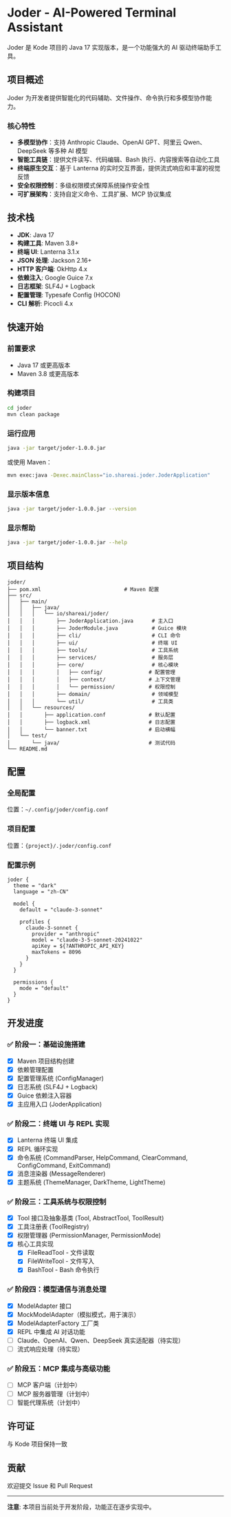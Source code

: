 # Joder - AI-Powered Terminal Assistant

Joder 是 Kode 项目的 Java 17 实现版本，是一个功能强大的 AI 驱动终端助手工具。

## 项目概述

Joder 为开发者提供智能化的代码辅助、文件操作、命令执行和多模型协作能力。

### 核心特性

- **多模型协作**：支持 Anthropic Claude、OpenAI GPT、阿里云 Qwen、DeepSeek 等多种 AI 模型
- **智能工具链**：提供文件读写、代码编辑、Bash 执行、内容搜索等自动化工具
- **终端原生交互**：基于 Lanterna 的实时交互界面，提供流式响应和丰富的视觉反馈
- **安全权限控制**：多级权限模式保障系统操作安全性
- **可扩展架构**：支持自定义命令、工具扩展、MCP 协议集成

## 技术栈

- **JDK**: Java 17
- **构建工具**: Maven 3.8+
- **终端 UI**: Lanterna 3.1.x
- **JSON 处理**: Jackson 2.16+
- **HTTP 客户端**: OkHttp 4.x
- **依赖注入**: Google Guice 7.x
- **日志框架**: SLF4J + Logback
- **配置管理**: Typesafe Config (HOCON)
- **CLI 解析**: Picocli 4.x

## 快速开始

### 前置要求

- Java 17 或更高版本
- Maven 3.8 或更高版本

### 构建项目

```bash
cd joder
mvn clean package
```

### 运行应用

```bash
java -jar target/joder-1.0.0.jar
```

或使用 Maven：

```bash
mvn exec:java -Dexec.mainClass="io.shareai.joder.JoderApplication"
```

### 显示版本信息

```bash
java -jar target/joder-1.0.0.jar --version
```

### 显示帮助

```bash
java -jar target/joder-1.0.0.jar --help
```

## 项目结构

```
joder/
├── pom.xml                           # Maven 配置
├── src/
│   ├── main/
│   │   ├── java/
│   │   │   └── io/shareai/joder/
│   │   │       ├── JoderApplication.java      # 主入口
│   │   │       ├── JoderModule.java           # Guice 模块
│   │   │       ├── cli/                       # CLI 命令
│   │   │       ├── ui/                        # 终端 UI
│   │   │       ├── tools/                     # 工具系统
│   │   │       ├── services/                  # 服务层
│   │   │       ├── core/                      # 核心模块
│   │   │       │   ├── config/               # 配置管理
│   │   │       │   ├── context/              # 上下文管理
│   │   │       │   └── permission/           # 权限控制
│   │   │       ├── domain/                    # 领域模型
│   │   │       └── util/                      # 工具类
│   │   └── resources/
│   │       ├── application.conf              # 默认配置
│   │       ├── logback.xml                   # 日志配置
│   │       └── banner.txt                    # 启动横幅
│   └── test/
│       └── java/                             # 测试代码
└── README.md
```

## 配置

### 全局配置

位置：`~/.config/joder/config.conf`

### 项目配置

位置：`{project}/.joder/config.conf`

### 配置示例

```hocon
joder {
  theme = "dark"
  language = "zh-CN"
  
  model {
    default = "claude-3-sonnet"
    
    profiles {
      claude-3-sonnet {
        provider = "anthropic"
        model = "claude-3-5-sonnet-20241022"
        apiKey = ${?ANTHROPIC_API_KEY}
        maxTokens = 8096
      }
    }
  }
  
  permissions {
    mode = "default"
  }
}
```

## 开发进度

### ✅ 阶段一：基础设施搭建

- [x] Maven 项目结构创建
- [x] 依赖管理配置
- [x] 配置管理系统 (ConfigManager)
- [x] 日志系统 (SLF4J + Logback)
- [x] Guice 依赖注入容器
- [x] 主应用入口 (JoderApplication)

### ✅ 阶段二：终端 UI 与 REPL 实现

- [x] Lanterna 终端 UI 集成
- [x] REPL 循环实现
- [x] 命令系统 (CommandParser, HelpCommand, ClearCommand, ConfigCommand, ExitCommand)
- [x] 消息渲染器 (MessageRenderer)
- [x] 主题系统 (ThemeManager, DarkTheme, LightTheme)

### ✅ 阶段三：工具系统与权限控制

- [x] Tool 接口及抽象基类 (Tool, AbstractTool, ToolResult)
- [x] 工具注册表 (ToolRegistry)
- [x] 权限管理器 (PermissionManager, PermissionMode)
- [x] 核心工具实现
  - [x] FileReadTool - 文件读取
  - [x] FileWriteTool - 文件写入
  - [x] BashTool - Bash 命令执行

### ✅ 阶段四：模型通信与消息处理

- [x] ModelAdapter 接口
- [x] MockModelAdapter（模拟模式，用于演示）
- [x] ModelAdapterFactory 工厂类
- [x] REPL 中集成 AI 对话功能
- [ ] Claude、OpenAI、Qwen、DeepSeek 真实适配器（待实现）
- [ ] 流式响应处理（待实现）

### ✅ 阶段五：MCP 集成与高级功能

- [ ] MCP 客户端（计划中）
- [ ] MCP 服务器管理（计划中）
- [ ] 智能代理系统（计划中）

## 许可证

与 Kode 项目保持一致

## 贡献

欢迎提交 Issue 和 Pull Request

---

**注意**: 本项目当前处于开发阶段，功能正在逐步实现中。
